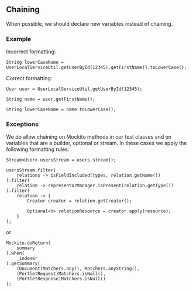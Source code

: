 ## **Chaining** ##

When possible, we should declare new variables instead of chaining.

### **Example** ###

Incorrect formatting:

    String lowerCaseName = UserLocalServiceUtil.getUserById(12345).getFirstName().toLowerCase();

Correct formatting:

    User user = UserLocalServiceUtil.getUserById(12345);

    String name = user.getFirstName();

    String lowerCaseName = name.toLowerCase();

### **Exceptions** ###

We do allow chaining on Mockito methods in our test classes and on variables
that are a builder, optional or stream. In these cases we apply the following
formatting rules:

    Stream<User> usersStream = users.stream();

    usersStream.filter(
        relations -> isFieldIncluded(types, relation.getName())
    ).filter(
        relation -> representorManager.isPresent(relation.getType())
    ).filter(
        relation -> {
            Creator creator = relation.getCreator();

            Optional<V> relationResource = creator.apply(resource);
        }
    );

or

    Mockito.doReturn(
        summary
    ).when(
        _indexer
    ).getSummary(
        (Document)Matchers.any(), Matchers.anyString(),
        (PortletRequest)Matchers.isNull(),
        (PortletResponse)Matchers.isNull()
    );